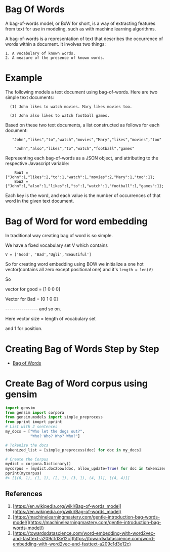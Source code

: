 # Bag Of Words
A bag-of-words model, or BoW for short, is a way of extracting features from text for use in modeling, such as with machine learning algorithms.

A bag-of-words is a representation of text that describes the occurrence of words within a document. It involves two things:

    1. A vocabulary of known words.
    2. A measure of the presence of known words.
    
# Example
The following models a text document using bag-of-words. Here are two simple text documents:

      (1) John likes to watch movies. Mary likes movies too.

      (2) John also likes to watch football games.
      
Based on these two text documents, a list constructed as follows for each document:

       "John","likes","to","watch","movies","Mary","likes","movies","too"

        "John","also","likes","to","watch","football","games"
       
       
Representing each bag-of-words as a JSON object, and attributing to the respective Javascript variable:


        BoW1 = {"John":1,"likes":2,"to":1,"watch":1,"movies":2,"Mary":1,"too":1};
        BoW2 = {"John":1,"also":1,"likes":1,"to":1,"watch":1,"football":1,"games":1};


Each key is the word, and each value is the number of occurrences of that word in the given text document. 

# Bag of Word for word embedding
In traditional way creating bag of word is so simple. 

We have a fixed vocabulary set V which contains

```
V = ['Good', 'Bad','Ugli','Beautiful']
```
So for creating word embedding using BOW we initialize a one hot vector(contains all zero except positional one) 
and it's `length = len(V)`

So

vector for good = [1 0 0 0] 

Vector for Bad = [0 1 0 0]

---------------- and so on.

Here vector size = length of vocabulary set

and 1 for position. 

# Creating Bag of Words Step by Step
* [Bag of Words](https://github.com/sagorbrur/Text_Preprocessing/blob/master/Generate_Bag_of_Words.ipynb)

# Create Bag of Word corpus using gensim

```python
import gensim
from gensim import corpora
from gensim.models import simple_preprocess
from pprint imoprt pprint
# List with 2 sentences
my_docs = ["Who let the dogs out?",
           "Who? Who? Who? Who?"]

# Tokenize the docs
tokenized_list = [simple_preprocess(doc) for doc in my_docs]

# Create the Corpus
mydict = corpora.Dictionary()
mycorpus = [mydict.doc2bow(doc, allow_update=True) for doc in tokenized_list]
pprint(mycorpus)
#> [[(0, 1), (1, 1), (2, 1), (3, 1), (4, 1)], [(4, 4)]]
```

## References
1. [https://en.wikipedia.org/wiki/Bag-of-words_model](https://en.wikipedia.org/wiki/Bag-of-words_model)
2. [https://machinelearningmastery.com/gentle-introduction-bag-words-model/](https://machinelearningmastery.com/gentle-introduction-bag-words-model/)
3. [https://towardsdatascience.com/word-embedding-with-word2vec-and-fasttext-a209c1d3e12c](https://towardsdatascience.com/word-embedding-with-word2vec-and-fasttext-a209c1d3e12c)
